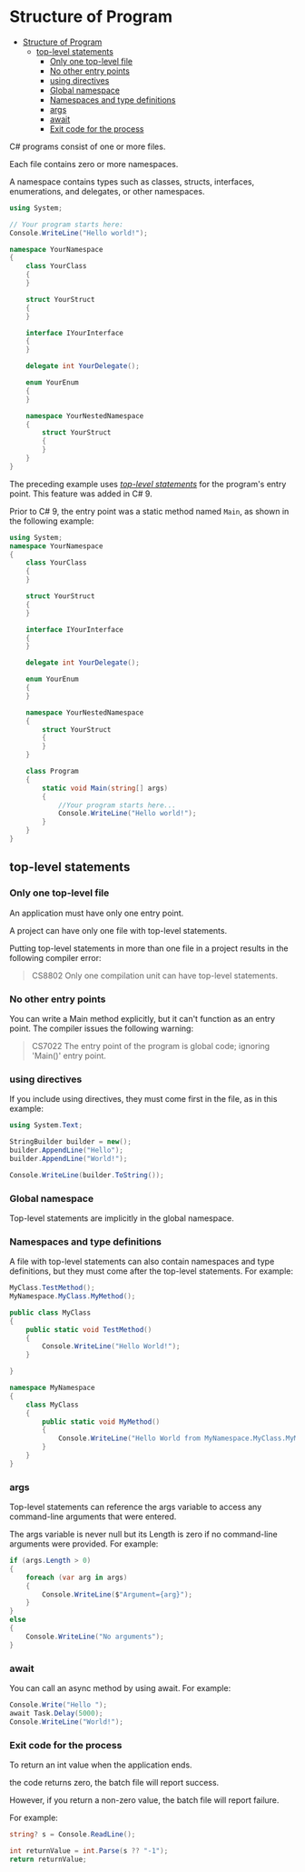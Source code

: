 # Structure of Program

- [Structure of Program](#structure-of-program)
  - [top-level statements](#top-level-statements)
    - [Only one top-level file](#only-one-top-level-file)
    - [No other entry points](#no-other-entry-points)
    - [using directives](#using-directives)
    - [Global namespace](#global-namespace)
    - [Namespaces and type definitions](#namespaces-and-type-definitions)
    - [args](#args)
    - [await](#await)
    - [Exit code for the process](#exit-code-for-the-process)

C# programs consist of one or more files.

Each file contains zero or more namespaces.

A namespace contains types such as classes, structs, interfaces, enumerations, and delegates, or other namespaces.

```C#
using System;

// Your program starts here:
Console.WriteLine("Hello world!");

namespace YourNamespace
{
    class YourClass
    {
    }

    struct YourStruct
    {
    }

    interface IYourInterface
    {
    }

    delegate int YourDelegate();

    enum YourEnum
    {
    }

    namespace YourNestedNamespace
    {
        struct YourStruct
        {
        }
    }
}
```

The preceding example uses *[top-level statements](#top-level-statements)* for the program's entry point. This feature was added in C# 9.

Prior to C# 9, the entry point was a static method named `Main`, as shown in the following example:

```C#
using System;
namespace YourNamespace
{
    class YourClass
    {
    }

    struct YourStruct
    {
    }

    interface IYourInterface
    {
    }

    delegate int YourDelegate();

    enum YourEnum
    {
    }

    namespace YourNestedNamespace
    {
        struct YourStruct
        {
        }
    }

    class Program
    {
        static void Main(string[] args)
        {
            //Your program starts here...
            Console.WriteLine("Hello world!");
        }
    }
}
```
## top-level statements

### Only one top-level file

An application must have only one entry point.

A project can have only one file with top-level statements.

Putting top-level statements in more than one file in a project results in the following compiler error:

> CS8802 Only one compilation unit can have top-level statements.

### No other entry points

You can write a Main method explicitly, but it can't function as an entry point. The compiler issues the following warning:

> CS7022 The entry point of the program is global code; ignoring 'Main()' entry point.

### using directives

If you include using directives, they must come first in the file, as in this example:

```C#
using System.Text;

StringBuilder builder = new();
builder.AppendLine("Hello");
builder.AppendLine("World!");

Console.WriteLine(builder.ToString());
```

### Global namespace

Top-level statements are implicitly in the global namespace.

### Namespaces and type definitions

A file with top-level statements can also contain namespaces and type definitions, but they must come after the top-level statements. For example:

```C#
MyClass.TestMethod();
MyNamespace.MyClass.MyMethod();

public class MyClass
{
    public static void TestMethod()
    {
        Console.WriteLine("Hello World!");
    }

}

namespace MyNamespace
{
    class MyClass
    {
        public static void MyMethod()
        {
            Console.WriteLine("Hello World from MyNamespace.MyClass.MyMethod!");
        }
    }
}
```

### args
Top-level statements can reference the args variable to access any command-line arguments that were entered.

The args variable is never null but its Length is zero if no command-line arguments were provided. For example:

```C#
if (args.Length > 0)
{
    foreach (var arg in args)
    {
        Console.WriteLine($"Argument={arg}");
    }
}
else
{
    Console.WriteLine("No arguments");
}
```

### await

You can call an async method by using await. For example:

```C#
Console.Write("Hello ");
await Task.Delay(5000);
Console.WriteLine("World!");
```

### Exit code for the process

To return an int value when the application ends.

the code returns zero, the batch file will report success.

However, if you return a non-zero value, the batch file will report failure.

For example:

```C#
string? s = Console.ReadLine();

int returnValue = int.Parse(s ?? "-1");
return returnValue;
```
